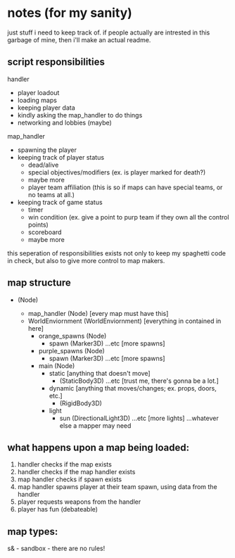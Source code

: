 # notes (for my sanity)

just stuff i need to keep track of. if people actually are intrested in this garbage of mine, then i'll make an actual readme.

## script responsibilities

handler
- player loadout
- loading maps
- keeping player data
- kindly asking the map_handler to do things
- networking and lobbies (maybe)

map_handler
- spawning the player
- keeping track of player status
	- dead/alive
	- special objectives/modifiers (ex. is player marked for death?)
	- maybe more
	- player team affiliation (this is so if maps can have special teams, or no teams at all.)
- keeping track of game status 
	- timer
	- win condition (ex. give a point to purp team if they own all the control points)
	- scoreboard
	- maybe more

this seperation of responsibilities exists not only to keep my spaghetti code in check, but also to give more control to map makers.

## map structure

- <mapname> (Node)
	- map_handler (Node) [every map must have this]
	- WorldEnviornment (WorldEnviornment) [everything in contained in here]
		- orange_spawns (Node)
			- spawn<int> (Marker3D)
			...etc [more spawns]
		- purple_spawns (Node)
			- spawn<int> (Marker3D)
			...etc [more spawns]
		- main (Node)
			- static [anything that doesn't move]
				- <name> (StaticBody3D)
				...etc [trust me, there's gonna be a lot.]
			- dynamic [anything that moves/changes; ex. props, doors, etc.]
				- <name> (RigidBody3D)
			- light
				- sun (DirectionalLight3D)
				...etc [more lights]
			...whatever else a mapper may need

## what happens upon a map being loaded:

1. handler checks if the map exists
2. handler checks if the map handler exists
3. map handler checks if spawn exists
4. map handler spawns player at their team spawn, using data from the handler
5. player requests weapons from the handler
6. player has fun (debateable)

## map types:

s& - sandbox - there are no rules!
